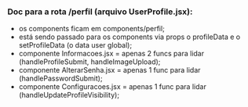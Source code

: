 ### Doc para a rota /perfil (arquivo UserProfile.jsx):
- os components ficam em components/perfil;
- está sendo passado para os components via props o profileData e o setProfileData (o data user global);
- componente Informacoes.jsx = apenas 2 funcs para lidar (handleProfileSubmit, handleImageUpload);
- componente AlterarSenha.jsx = apenas 1 func para lidar (handlePasswordSubmit);
- componente Configuracoes.jsx = apenas 1 func para lidar (handleUpdateProfileVisibility);
